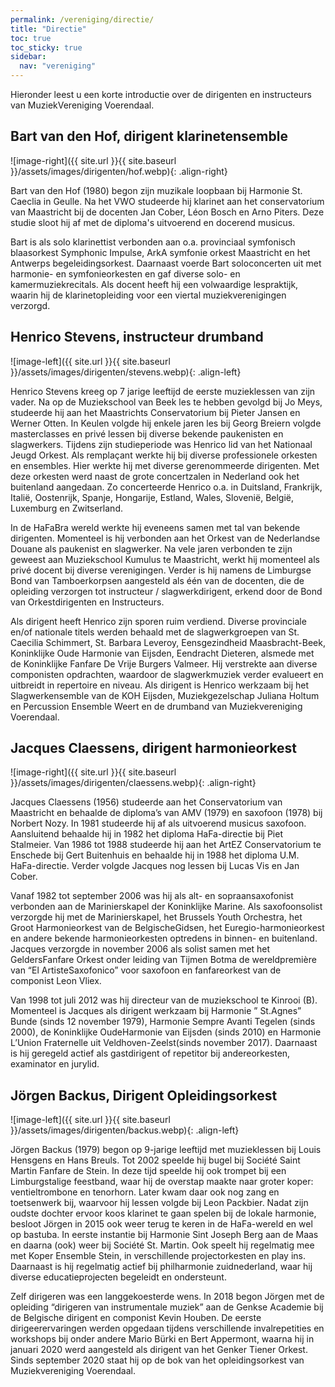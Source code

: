 ```yaml
---
permalink: /vereniging/directie/
title: "Directie"
toc: true
toc_sticky: true
sidebar:
  nav: "vereniging"
---
```


Hieronder leest u een korte introductie over de dirigenten en instructeurs van MuziekVereniging Voerendaal.

## Bart van den Hof, dirigent klarinetensemble

![image-right]({{ site.url }}{{ site.baseurl }}/assets/images/dirigenten/hof.webp){: .align-right}

Bart van den Hof (1980) begon zijn muzikale loopbaan bij Harmonie St. Caeclia in Geulle. Na het VWO studeerde hij klarinet aan het conservatorium van Maastricht bij de docenten Jan Cober, Léon Bosch en Arno Piters. Deze studie sloot hij af met de diploma's uitvoerend en docerend musicus.
 
Bart is als solo klarinettist verbonden aan o.a. provinciaal symfonisch blaasorkest Symphonic Impulse, ArkA symfonie orkest Maastricht en het Antwerps begeleidingsorkest. Daarnaast voerde Bart soloconcerten uit met harmonie- en symfonieorkesten en gaf diverse solo- en kamermuziekrecitals. Als docent heeft hij een volwaardige lespraktijk, waarin hij de klarinetopleiding voor een viertal muziekverenigingen verzorgd.

## Henrico Stevens, instructeur drumband

![image-left]({{ site.url }}{{ site.baseurl }}/assets/images/dirigenten/stevens.webp){: .align-left}

Henrico Stevens kreeg op 7 jarige leeftijd de eerste muzieklessen van zijn vader. Na op de Muziekschool van Beek les te hebben gevolgd bij Jo Meys, studeerde hij aan het Maastrichts Conservatorium bij Pieter Jansen en Werner Otten. In Keulen volgde hij enkele jaren les bij Georg Breiern volgde masterclasses en privé lessen bij diverse bekende paukenisten en slagwerkers. Tijdens zijn studieperiode was Henrico lid van het Nationaal Jeugd Orkest. Als remplaçant werkte hij bij diverse professionele orkesten en ensembles. Hier werkte hij met diverse gerenommeerde dirigenten. Met deze orkesten werd naast de grote concertzalen in Nederland ook het buitenland aangedaan. Zo concerteerde Henrico o.a. in Duitsland, Frankrijk, Italië, Oostenrijk,
Spanje, Hongarije, Estland, Wales, Slovenië, België, Luxemburg en Zwitserland.

In de HaFaBra wereld werkte hij eveneens samen met tal van bekende dirigenten.
Momenteel is hij verbonden aan het Orkest van de Nederlandse Douane als paukenist en slagwerker. Na vele jaren verbonden te zijn geweest aan Muziekschool Kumulus te
Maastricht, werkt hij momenteel als privé docent bij diverse verenigingen. Verder is hij namens de Limburgse Bond van Tamboerkorpsen aangesteld als één van de
docenten, die de opleiding verzorgen tot instructeur / slagwerkdirigent, erkend door de Bond van Orkestdirigenten en Instructeurs.

Als dirigent heeft Henrico zijn sporen ruim verdiend. Diverse provinciale en/of nationale titels werden behaald met de slagwerkgroepen van St. Caecilia Schimmert,
St. Barbara Leveroy, Eensgezindheid Maasbracht-Beek, Koninklijke Oude Harmonie van Eijsden, Eendracht Dieteren, alsmede met de Koninklijke Fanfare De Vrije Burgers
Valmeer. Hij verstrekte aan diverse componisten opdrachten, waardoor de slagwerkmuziek verder evalueert en uitbreidt in repertoire en niveau. Als dirigent is Henrico werkzaam bij het Slagwerkensemble van de KOH Eijsden, Muziekgezelschap Juliana Holtum en Percussion Ensemble Weert en de drumband van Muziekvereniging Voerendaal.

## Jacques Claessens, dirigent harmonieorkest

![image-right]({{ site.url }}{{ site.baseurl }}/assets/images/dirigenten/claessens.webp){: .align-right}

Jacques Claessens (1956) studeerde aan het Conservatorium van Maastricht en behaalde de diploma’s van AMV (1979) en saxofoon (1978) bij Norbert Nozy. In 1981 studeerde hij af als uitvoerend musicus saxofoon. Aansluitend behaalde hij in 1982 het diploma HaFa-directie bij Piet Stalmeier. Van 1986 tot 1988 studeerde hij aan het ArtEZ Conservatorium te Enschede bij Gert Buitenhuis en behaalde hij in 1988 het diploma U.M. HaFa-directie. Verder volgde Jacques nog lessen bij Lucas Vis en Jan Cober.

Vanaf 1982 tot september 2006 was hij als alt- en sopraansaxofonist verbonden aan de Marinierskapel der Koninklijke Marine. Als saxofoonsolist verzorgde hij met de Marinierskapel, het Brussels Youth Orchestra, het Groot Harmonieorkest van de BelgischeGidsen, het Euregio-harmonieorkest en andere bekende harmonieorkesten optredens in binnen- en buitenland. Jacques verzorgde in november 2006 als solist samen met het GeldersFanfare Orkest onder leiding van Tijmen Botma de wereldpremière van “El ArtisteSaxofonico” voor saxofoon en fanfareorkest van de componist Leon Vliex.

Van 1998 tot juli 2012 was hij directeur van de muziekschool te Kinrooi (B). Momenteel is Jacques als dirigent werkzaam bij Harmonie ” St.Agnes” Bunde (sinds 12 november 1979), Harmonie Sempre Avanti Tegelen (sinds 2000), de Koninklijke OudeHarmonie van Eijsden (sinds 2010) en Harmonie L’Union Fraternelle uit Veldhoven-Zeelst(sinds november 2017). Daarnaast is hij geregeld actief als gastdirigent of repetitor bij andereorkesten, examinator en jurylid.

## Jörgen Backus, Dirigent Opleidingsorkest

![image-left]({{ site.url }}{{ site.baseurl }}/assets/images/dirigenten/backus.webp){: .align-left}

Jörgen Backus (1979) begon op 9-jarige leeftijd met muzieklessen bij Louis Hensgens en Hans Breuls. Tot 2002 speelde hij bugel bij Société Saint Martin Fanfare de Stein. In deze tijd speelde hij ook trompet bij een Limburgstalige feestband, waar hij de overstap maakte naar groter koper: ventieltrombone en tenorhorn. Later kwam daar ook nog zang en toetsenwerk bij, waarvoor hij lessen volgde bij Leon Packbier. Nadat zijn oudste dochter ervoor koos klarinet te gaan spelen bij de lokale harmonie, besloot Jörgen in 2015 ook weer terug te keren in de HaFa-wereld en wel op bastuba. In eerste instantie bij Harmonie Sint Joseph Berg aan de Maas en daarna (ook) weer bij Société St. Martin. Ook speelt hij regelmatig mee met Koper Ensemble Stein, in verschillende projectorkesten en play ins. Daarnaast is hij regelmatig actief bij philharmonie zuidnederland, waar hij diverse educatieprojecten begeleidt en ondersteunt. 
 
Zelf dirigeren was een langgekoesterde wens. In 2018 begon Jörgen met de opleiding “dirigeren van instrumentale muziek” aan de Genkse Academie bij de Belgische dirigent en componist Kevin Houben. De eerste dirigeerervaringen werden opgedaan tijdens verschillende invalrepetities en workshops bij onder andere Mario Bürki en Bert Appermont, waarna hij in januari 2020 werd aangesteld als dirigent van het Genker Tiener Orkest. Sinds september 2020 staat hij op de bok van het opleidingsorkest van Muziekvereniging Voerendaal.
